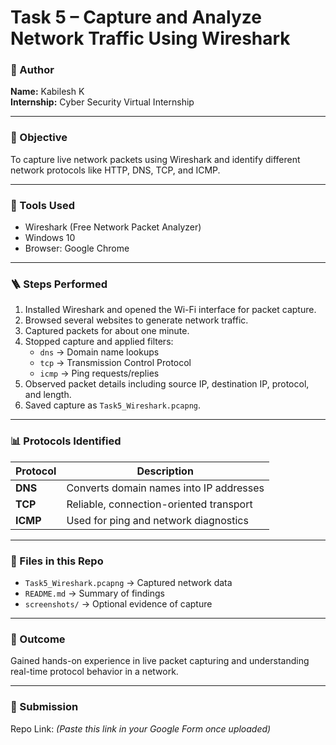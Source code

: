 # Task 5 – Capture and Analyze Network Traffic Using Wireshark

### 👤 Author
**Name:** Kabilesh K  
**Internship:** Cyber Security Virtual Internship  

---

### 🎯 Objective
To capture live network packets using Wireshark and identify different network protocols like HTTP, DNS, TCP, and ICMP.

---

### 🧰 Tools Used
- Wireshark (Free Network Packet Analyzer)
- Windows 10
- Browser: Google Chrome

---

### 🪜 Steps Performed
1. Installed Wireshark and opened the Wi-Fi interface for packet capture.  
2. Browsed several websites to generate network traffic.  
3. Captured packets for about one minute.  
4. Stopped capture and applied filters:
   - `dns` → Domain name lookups  
   - `tcp` → Transmission Control Protocol  
   - `icmp` → Ping requests/replies  
5. Observed packet details including source IP, destination IP, protocol, and length.  
6. Saved capture as `Task5_Wireshark.pcapng`.

---

### 📊 Protocols Identified
| Protocol | Description |
|-----------|--------------|
| **DNS** | Converts domain names into IP addresses |
| **TCP** | Reliable, connection-oriented transport |
| **ICMP** | Used for ping and network diagnostics |

---

### 📁 Files in this Repo
- `Task5_Wireshark.pcapng` → Captured network data  
- `README.md` → Summary of findings  
- `screenshots/` → Optional evidence of capture

---

### 🏁 Outcome
Gained hands-on experience in live packet capturing and understanding real-time protocol behavior in a network.

---

### 🔗 Submission
Repo Link: *(Paste this link in your Google Form once uploaded)*
